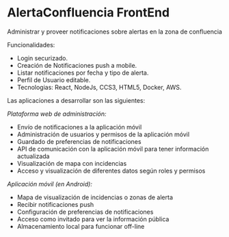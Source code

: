 # AlertaConfluencia FrontEnd
Administrar y proveer notificaciones sobre alertas en la zona de confluencia

Funcionalidades:
- Login securizado.
- Creación de Notificaciones push a mobile.
- Listar notificaciones por fecha y tipo de alerta.
- Perfil de Usuario editable.
- Tecnologias: React, NodeJs, CCS3, HTML5, Docker, AWS.

Las aplicaciones a desarrollar son las siguientes: 

*Plataforma web de administración:*
- Envío de notificaciones a la aplicación móvil 
- Administración de usuarios y permisos de la aplicación móvil 
- Guardado de preferencias de notificaciones 
- API de comunicación con la aplicación móvil para tener información actualizada 
- Visualización de mapa con incidencias 
- Acceso y visualización de diferentes datos según roles y permisos

*Aplicación móvil (en Android):*
- Mapa de visualización de incidencias o zonas de alerta 
- Recibir notificaciones push 
- Configuración de preferencias de notificaciones 
- Acceso como invitado para ver la información pública 
- Almacenamiento local para funcionar off-line
